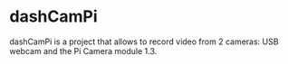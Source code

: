 # dashCamPi
dashCamPi is a project that allows to record video from 2 cameras: USB webcam and the Pi Camera module 1.3.
